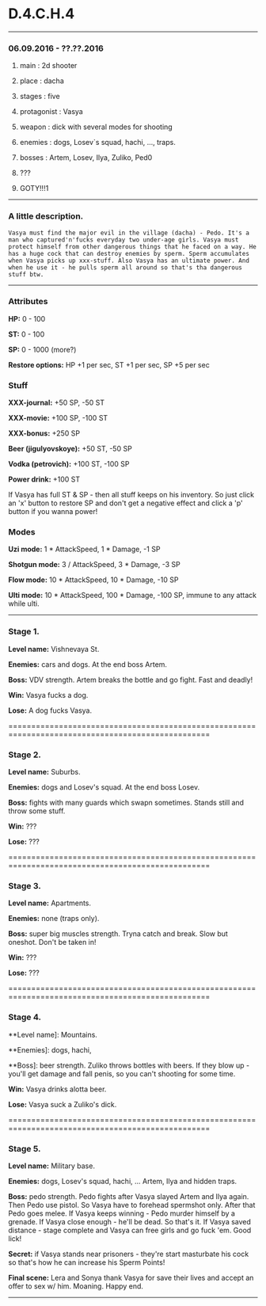 D.4.C.H.4
==================================================================================================
--------------------------------------------------------------------------------------------------

### 06.09.2016 - ??.??.2016

1. main : 2d shooter

2. place : dacha

3. stages : five

4. protagonist : Vasya 

5. weapon : dick with several modes for shooting

6. enemies : dogs, Losev`s squad, hachi, ..., traps.

7. bosses : Artem, Losev, Ilya, Zuliko, Ped0

8. ???

9. GOTY!!!1

--------------------------------------------------------------------------------------------------

### A little description.

`Vasya must find the major evil in the village (dacha) - Pedo. It's a man who captured'n'fucks
everyday two under-age girls. Vasya must protect himself from other dangerous things that he
faced on a way. He has a huge cock that can destroy enemies by sperm. Sperm accumulates when
Vasya picks up xxx-stuff. Also Vasya has an ultimate power. And when he use it - he pulls sperm
all around so that's tha dangerous stuff btw.`

--------------------------------------------------------------------------------------------------

### Attributes

**HP:** 0 - 100

**ST:** 0 - 100

**SP:** 0 - 1000 (more?)

**Restore options:** HP +1 per sec, ST +1 per sec, SP +5 per sec

### Stuff

**XXX-journal:** +50 SP, -50 ST

**XXX-movie:** +100 SP, -100 ST

**XXX-bonus:** +250 SP


**Beer (jigulyovskoye):** +50 ST, -50 SP

**Vodka (petrovich):** +100 ST, -100 SP

**Power drink:** +100 ST

If Vasya has full ST & SP - then all stuff keeps on his inventory. So just click an 'x' button
to restore SP and don't get a negative effect and click a 'p' button if you wanna power!

### Modes

**Uzi mode:** 1 * AttackSpeed, 1 * Damage, -1 SP

**Shotgun mode:** 3 / AttackSpeed, 3 * Damage, -3 SP

**Flow mode:** 10 * AttackSpeed, 10 * Damage, -10 SP

**Ulti mode:** 10 * AttackSpeed, 100 * Damage, -100 SP, immune to any attack while ulti.

--------------------------------------------------------------------------------------------------

### Stage 1.

**Level name:** Vishnevaya St.

**Enemies:** cars and dogs. At the end boss Artem.

**Boss:** VDV strength. Artem breaks the bottle and go fight. Fast and deadly!

**Win:** Vasya fucks a dog.

**Lose:** A dog fucks Vasya.

==================================================================================================

### Stage 2.

**Level name:** Suburbs.

**Enemies:** dogs and Losev's squad. At the end boss Losev.

**Boss:** fights with many guards which swapn sometimes. Stands still and throw some stuff.

**Win:** ???

**Lose:** ???

==================================================================================================

### Stage 3.

**Level name:** Apartments.

**Enemies:** none (traps only).

**Boss:** super big muscles strength. Tryna catch and break. Slow but oneshot. Don't be taken in!

**Win:** ???

**Lose:** ???

==================================================================================================

### Stage 4.

**Level name]: Mountains.

**Enemies]: dogs, hachi, 

**Boss]: beer strength. Zuliko throws bottles with beers. If they blow up - you'll get damage
and fall penis, so you can't shooting for some time.

**Win:** Vasya drinks alotta beer.

**Lose:** Vasya suck a Zuliko's dick.

==================================================================================================

### Stage 5.

**Level name:** Military base.

**Enemies:** dogs, Losev's squad, hachi, ... Artem, Ilya and hidden traps.

**Boss:** pedo strength. Pedo fights after Vasya slayed Artem and Ilya again. Then Pedo use pistol.
So Vasya have to forehead spermshot only. After that Pedo goes melee. If Vasya keeps winning -
Pedo murder himself by a grenade. If Vasya close enough - he'll be dead. So that's it. If Vasya
saved distance - stage complete and Vasya can free girls and go fuck 'em. Good lick!

**Secret:** if Vasya stands near prisoners - they're start masturbate his cock so that's how he can
increase his Sperm Points! 

**Final scene:** Lera and Sonya thank Vasya for save their lives and accept an offer to sex w/ him.
Moaning. Happy end.

--------------------------------------------------------------------------------------------------
